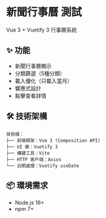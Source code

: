 # 新聞行事曆 測試

Vue 3 + Vuetify 3 行事曆系統

## ✨ 功能

- 新聞行事曆顯示
- 分類篩選（5種分類）
- 載入優化（只載入當月）
- 響應式設計
- 點擊查看詳情

## 🛠️ 技術架構

```
技術棧：
├── 前端框架：Vue 3 (Composition API)
├── UI 庫：Vuetify 3
├── 構建工具：Vite
├── HTTP 客戶端：Axios
└── 日期處理：Vuetify useDate
```

## 📦 環境需求

- Node.js 16+
- npm 7+
